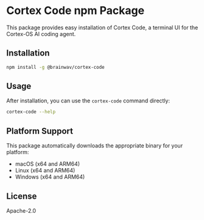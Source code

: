# Cortex Code npm Package

This package provides easy installation of Cortex Code, a terminal UI for the Cortex-OS AI coding agent.

## Installation

```bash
npm install -g @brainwav/cortex-code
```

## Usage

After installation, you can use the `cortex-code` command directly:

```bash
cortex-code --help
```

## Platform Support

This package automatically downloads the appropriate binary for your platform:
- macOS (x64 and ARM64)
- Linux (x64 and ARM64)
- Windows (x64 and ARM64)

## License

Apache-2.0
